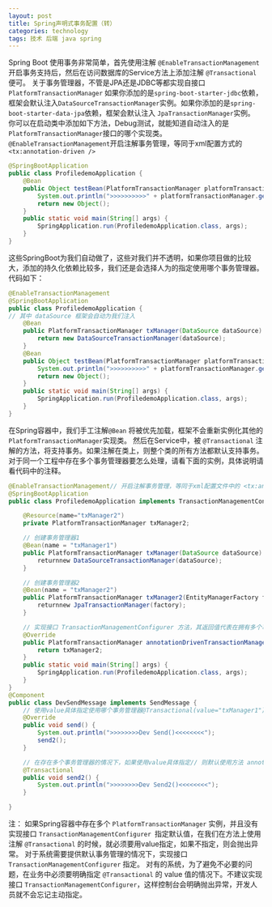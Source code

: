 ```yaml
---
layout: post
title: Spring声明式事务配置（转）
categories: technology
tags: 技术 后端 java spring
---
```

Spring Boot 使用事务非常简单，首先使用注解 `@EnableTransactionManagement`开启事务支持后，然后在访问数据库的Service方法上添加注解 `@Transactional` 便可。
关于事务管理器，不管是JPA还是JDBC等都实现自接口`PlatformTransactionManager` 如果你添加的是`spring-boot-starter-jdbc`依赖，框架会默认注入`DataSourceTransactionManager`实例。如果你添加的是`spring-boot-starter-data-jpa`依赖，框架会默认注入 `JpaTransactionManager`实例。
你可以在启动类中添加如下方法，Debug测试，就能知道自动注入的是`PlatformTransactionManager`接口的哪个实现类。
`@EnableTransactionManagement`开启注解事务管理，等同于xml配置方式的` <tx:annotation-driven />`

```java
@SpringBootApplication
public class ProfiledemoApplication {
    @Bean
    public Object testBean(PlatformTransactionManager platformTransactionManager){
        System.out.println(">>>>>>>>>>" + platformTransactionManager.getClass().getName());
        return new Object();
    }
    public static void main(String[] args) {
        SpringApplication.run(ProfiledemoApplication.class, args);
    }
}
```

这些SpringBoot为我们自动做了，这些对我们并不透明，如果你项目做的比较大，添加的持久化依赖比较多，我们还是会选择人为的指定使用哪个事务管理器。 
代码如下：

```java
@EnableTransactionManagement
@SpringBootApplication
public class ProfiledemoApplication {
// 其中 dataSource 框架会自动为我们注入
	@Bean
	public PlatformTransactionManager txManager(DataSource dataSource) {
        return new DataSourceTransactionManager(dataSource);
    }
    @Bean
    public Object testBean(PlatformTransactionManager platformTransactionManager) {
        System.out.println(">>>>>>>>>>" + platformTransactionManager.getClass().getName());
        return new Object();
    }
    public static void main(String[] args) {
        SpringApplication.run(ProfiledemoApplication.class, args);
    }
}
```

在Spring容器中，我们手工注解`@Bean` 将被优先加载，框架不会重新实例化其他的`PlatformTransactionManager`实现类。
然后在Service中，被 `@Transactional` 注解的方法，将支持事务。如果注解在类上，则整个类的所有方法都默认支持事务。
对于同一个工程中存在多个事务管理器要怎么处理，请看下面的实例，具体说明请看代码中的注释。

```java
@EnableTransactionManagement// 开启注解事务管理，等同于xml配置文件中的 <tx:annotation-driven />
@SpringBootApplication
public class ProfiledemoApplication implements TransactionManagementConfigurer {

    @Resource(name="txManager2")
    private PlatformTransactionManager txManager2;

    // 创建事务管理器1
    @Bean(name = "txManager1")
    public PlatformTransactionManager txManager(DataSource dataSource) {
        returnnew DataSourceTransactionManager(dataSource);
    }

    // 创建事务管理器2
    @Bean(name = "txManager2")
    public PlatformTransactionManager txManager2(EntityManagerFactory factory) {
        returnnew JpaTransactionManager(factory);
    }

    // 实现接口 TransactionManagementConfigurer 方法，其返回值代表在拥有多个事务管理器的情况下默认使用的事务管理器
	@Override
	public PlatformTransactionManager annotationDrivenTransactionManager() {
        return txManager2;
    }
    public static void main(String[] args) {
        SpringApplication.run(ProfiledemoApplication.class, args);
    }
}
@Component
public class DevSendMessage implements SendMessage {
    // 使用value具体指定使用哪个事务管理器@Transactional(value="txManager1")
    @Override
	public void send() {
        System.out.println(">>>>>>>>Dev Send()<<<<<<<<");
        send2();
    }

    // 在存在多个事务管理器的情况下，如果使用value具体指定// 则默认使用方法 annotationDrivenTransactionManager() 返回的事务管理器
	@Transactional 
	public void send2() {
        System.out.println(">>>>>>>>Dev Send2()<<<<<<<<");
    }

}
```

注： 
如果Spring容器中存在多个 `PlatformTransactionManager` 实例，并且没有实现接口 `TransactionManagementConfigurer `指定默认值，在我们在方法上使用注解 `@Transactional` 的时候，就必须要用value指定，如果不指定，则会抛出异常。
对于系统需要提供默认事务管理的情况下，实现接口 `TransactionManagementConfigurer` 指定。
对有的系统，为了避免不必要的问题，在业务中必须要明确指定 `@Transactional` 的 value 值的情况下。不建议实现接口 `TransactionManagementConfigurer`，这样控制台会明确抛出异常，开发人员就不会忘记主动指定。
